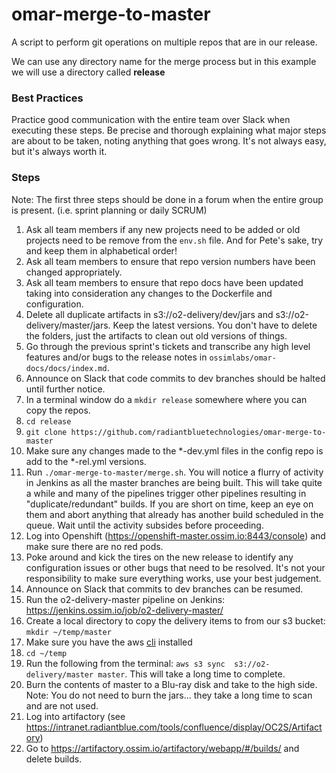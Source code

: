 # omar-merge-to-master
A script to perform git operations on multiple repos that are in our release.  

We can use any directory name for the merge process but in this example we will use a directory called **release**

### Best Practices
Practice good communication with the entire team over Slack when executing these steps. Be precise and thorough explaining what major steps are about to be taken, noting anything that goes wrong. It's not always easy, but it's always worth it.

### Steps
Note: The first three steps should be done in a forum when the entire group is present. (i.e. sprint planning or daily SCRUM)
1. Ask all team members if any new projects need to be added or old projects need to be remove from the `env.sh` file.  And for Pete's sake, try and keep them in alphabetical order!
2. Ask all team members to ensure that repo version numbers have been changed appropriately.
3. Ask all team members to ensure that repo docs have been updated taking into consideration any changes to the Dockerfile and configuration.
4. Delete all duplicate artifacts in s3://o2-delivery/dev/jars and s3://o2-delivery/master/jars.  Keep the latest versions.  You don't have to delete the folders, just the artifacts to clean out old versions of things.
5. Go through the previous sprint's tickets and transcribe any high level features and/or bugs to the release notes in `ossimlabs/omar-docs/docs/index.md`.
6. Announce on Slack that code commits to dev branches should be halted until further notice.
7. In a terminal window do a `mkdir release` somewhere where you can copy the repos.
8. `cd release`
9. `git clone https://github.com/radiantbluetechnologies/omar-merge-to-master`
10. Make sure any changes made to the \*-dev.yml files in the config repo is add to the \*-rel.yml versions.
11. Run `./omar-merge-to-master/merge.sh`. You will notice a flurry of activity in Jenkins as all the master branches are being built. This will take quite a while and many of the pipelines trigger other pipelines resulting in "duplicate/redundant" builds. If you are short on time, keep an eye on them and abort anything that already has another build scheduled in the queue. Wait until the activity subsides before proceeding.
12. Log into Openshift (https://openshift-master.ossim.io:8443/console) and make sure there are no red pods.
13. Poke around and kick the tires on the new release to identify any configuration issues or other bugs that need to be resolved. It's not your responsibility to make sure everything works, use your best judgement.
14. Announce on Slack that commits to dev branches can be resumed.
15. Run the o2-delivery-master pipeline on Jenkins: https://jenkins.ossim.io/job/o2-delivery-master/
16. Create a local directory to copy the delivery items to from our s3 bucket: `mkdir ~/temp/master`
17. Make sure you have the aws [cli](http://docs.aws.amazon.com/cli/latest/userguide/installing.html) installed
18. `cd ~/temp`
19. Run the following from the terminal: `aws s3 sync  s3://o2-delivery/master master`. This will take a long time to complete.
20. Burn the contents of master to a Blu-ray disk and take to the high side. Note: You do not need to burn the jars... they take a long time to scan and are not used.
21. Log into artifactory (see https://intranet.radiantblue.com/tools/confluence/display/OC2S/Artifactory)
22. Go to https://artifactory.ossim.io/artifactory/webapp/#/builds/ and delete builds.
